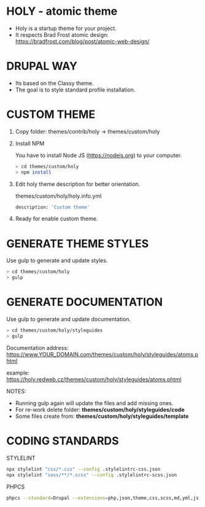 # HOLY - atomic theme

- Holy is a startup theme for your project.
- It respects Brad Frost atomic design: https://bradfrost.com/blog/post/atomic-web-design/

# DRUPAL WAY

- Its based on the Classy theme.
- The goal is to style standard profile installation.

# CUSTOM THEME

1. Copy folder: themes/contrib/holy -> themes/custom/holy

2. Install NPM

	You have to install Node JS (https://nodejs.org) to your computer.

	```bash
	> cd themes/custom/holy
	> npm install
	```

3. Edit holy theme description for better orientation.

	themes/custom/holy/holy.info.yml

	```bash
	description: 'Custom theme'
	```

4. Ready for enable custom theme.

# GENERATE THEME STYLES

Use gulp to generate and update styles.

```bash
> cd themes/custom/holy
> gulp
```

# GENERATE DOCUMENTATION

Use gulp to generate and update documentation.

```bash
> cd themes/custom/holy/styleguides
> gulp
```

Documentation address:
https://www.YOUR_DOMAIN.com/themes/custom/holy/styleguides/atoms.phtml

example: https://holy.redweb.cz/themes/custom/holy/styleguides/atoms.phtml

NOTES:
- Running gulp again will update the files and add missing ones.
- For re-work delete folder: **themes/custom/holy/styleguides/code**
- Some files create from: **themes/custom/holy/styleguides/template**

# CODING STANDARDS

STYLELINT
```bash
npx stylelint "css/*.css" --config .stylelintrc-css.json
npx stylelint "sass/**/*.scss" --config .stylelintrc-scss.json
```

PHPCS
```bash
phpcs --standard=Drupal --extensions=php,json,theme,css,scss,md,yml,js .
```
